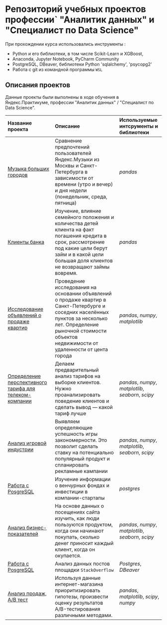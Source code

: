 # Репозиторий учебных проектов профессии` "Аналитик данных" и "Специалист по Data Science"

При прохождении курса использовались инструменты : 
- Python и его библиотеки, в том числе Scikit-Learn и XGBoost,
- Anaconda, Jupyter Notebook, PyCharm Community
- PostgreSQL, DBeaver, библиотеки Python 'sqlalchemy', 'psycopg2'
- Работа с git из командной программы `WSL`

## Описания проектов 

Данные проекты были выполнены в ходе обучения в Яндекс.Практикуме, профессии "Аналитик данных" / "Специалист по Data Science".

| Название проекта                                                       | Описание                                                                                                                                                                                                                 | Используемые интсрументы и библиотеки                | 
|:-----------------------------------------------------------------------|:-------------------------------------------------------------------------------------------------------------------------------------------------------------------------------------------------------------------------|:-----------------------------------------------------|
| [Музыка больших городов](01_big_cities_music)                          | Сравнение предпочтений пользователей Яндекс.Музыки из Москвы и Санкт-Петербурга в зависимости от времени (утро и вечер) и дня недели (понедельник, среда, пятница)                                                       | *pandas*                                             |
 | [Клиенты банка](02_bank_borrowers)                                     | Изучение, влияние семейного положения и количества детей клиента на факт погашения кредита в срок, рассмотрение под какие цели берут займ и в какой цели большая доля клиентов не возвращают займы вовремя.              | *pandas*                                             |
| [Исследование объявлений о продаже квартир](03_sale_appartments)       | Проведение исследования на основании объявлений о продаже квартир в Санкт-Петербурге и соседних населённых пунктов за несколько лет. Определение рыночной стоимости объектов недвижимости от удаленности от цента города | *pandas*, *numpy*, *matplotlib*                      |
| [Определение перспективного тарифа для телеком-компании](04_tel_rates) | Делаем предварительный анализ тарифов на выборке клиентов. Нужно проанализировать поведение клиентов и сделать вывод — какой тариф лучше                                                                                 | *pandas*, *numpy*, *matplotlib*, *seaborn*, *scipy*  |
| [Анализ игровой индустрии](05_game_platforms)                          | Выявляем определяющие успешность игры закономерности. Это позволит сделать ставку на потенциально популярный продукт и спланировать рекламные кампании                                                                   | *pandas*, *numpy*, *matplotlib*, *seaborn*, *scipy*  |
| [Работа с PosgreSQL](06_base_sql)                                      | Изучение информации о венчурных фондах и инвестиции в компании-стартапы                                                                                                                                                  | *postgres*                                           |
| [Анализ бизнес-показателей](07_analyses_application)                   | На основе данных о посещениях сайта изучить, как люди пользуются продуктом, когда они начинают покупать, сколько денег приносит каждый клиент, когда он окупается.                                                       | *pandas*, *numpy*, *matplotlib*, *seaborn*, *scipy*  |
| [Работа с PosgreSQL](08_advance_sql)                                   | Анализ данных постов площадки  `StackOverflow`                                                                                                                                                                           | *Postgres*, *DBeaver*                                |
 | [Анализ продаж, А/В тест](09_power_AB_test)                            | Используя данные интернет-магазина приоритизировать гипотезы, произвести оценку результатов A/B-тестирования различными методами.                                                                                        | *pandas*, *matplotlib*, *scipy*, *numpy*             |
